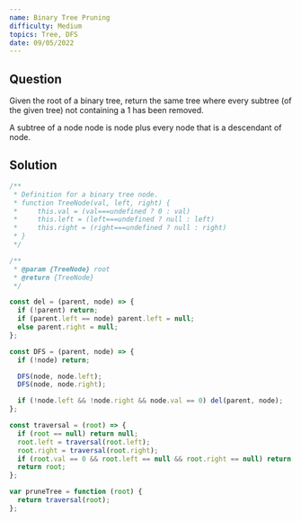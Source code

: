 ```yaml
---
name: Binary Tree Pruning
difficulty: Medium
topics: Tree, DFS
date: 09/05/2022
---
```


## Question

Given the root of a binary tree, return the same tree where every subtree (of the given tree) not containing a 1 has been removed.

A subtree of a node node is node plus every node that is a descendant of node.

<!-- ![example]() -->

## Solution

```js:solution.js showLineNumbers
/**
 * Definition for a binary tree node.
 * function TreeNode(val, left, right) {
 *     this.val = (val===undefined ? 0 : val)
 *     this.left = (left===undefined ? null : left)
 *     this.right = (right===undefined ? null : right)
 * }
 */

/**
 * @param {TreeNode} root
 * @return {TreeNode}
 */

const del = (parent, node) => {
  if (!parent) return;
  if (parent.left == node) parent.left = null;
  else parent.right = null;
};

const DFS = (parent, node) => {
  if (!node) return;

  DFS(node, node.left);
  DFS(node, node.right);

  if (!node.left && !node.right && node.val == 0) del(parent, node);
};

const traversal = (root) => {
  if (root == null) return null;
  root.left = traversal(root.left);
  root.right = traversal(root.right);
  if (root.val == 0 && root.left == null && root.right == null) return null;
  return root;
};

var pruneTree = function (root) {
  return traversal(root);
};
```
